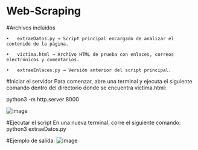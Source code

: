 # Web-Scraping
#Archivos incluidos

	•	extraeDatos.py → Script principal encargado de analizar el contenido de la página.
 
	•	victima.html → Archivo HTML de prueba con enlaces, correos electrónicos y comentarios.
 
	•	extraeEnlaces.py → Versión anterior del script principal.

#Iniciar el servidor
Para comenzar, abre una terminal y ejecuta el siguiente comando dentro del directorio donde se encuentra victima.html:

python3 -m http.server 8000

![image](https://github.com/user-attachments/assets/2473a513-897d-418e-b596-e66a999a0db0)

#Ejecutar el script
En una nueva terminal, corre el siguiente comando:
python3 extraeDatos.py

#Ejemplo de salida:
![image](https://github.com/user-attachments/assets/8044b8d2-fb5d-4c02-9ef8-68384e00c9d4)

